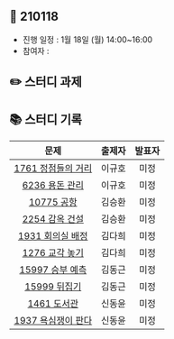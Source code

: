 ## 📅 210118
- 진행 일정 : 1월 18일 (월) 14:00~16:00
- 참여자 :  


## ✏️ 스터디 과제
 <p align="center">
<!--  <img src="https://user-images.githubusercontent.com/40848918/103657145-dfa47b80-4fac-11eb-9ce5-2a3cf2604a78.png" alt="210107"/> -->
</p> 



## 📚 스터디 기록

|           문제            |               출제자          |    발표자    |
| :-----------------------: | :-------------------------------: | :---------------: |
| [1761 정점들의 거리](https://www.acmicpc.net/problem/1761) | 이규호 | 미정 |
| [6236 용돈 관리](https://www.acmicpc.net/problem/6236) | 이규호 | 미정 |
| [10775 공항](https://www.acmicpc.net/problem/10775) | 김승환 | 미정 |
| [2254 감옥 건설](https://www.acmicpc.net/problem/2254) | 김승환 | 미정 |
| [1931 회의실 배정](https://www.acmicpc.net/problem/1931) | 김다희 | 미정 |
| [1276 교각 놓기](https://www.acmicpc.net/problem/1276) | 김다희 | 미정 |
| [15997 승부 예측](https://www.acmicpc.net/problem/15997) | 김동근 | 미정 |
| [15999 뒤집기](https://www.acmicpc.net/problem/15999) | 김동근 | 미정 |
| [1461 도서관](https://www.acmicpc.net/problem/1461) | 신동윤 | 미정 |
| [1937 욕심쟁이 판다](https://www.acmicpc.net/problem/1937) | 신동윤 | 미정 |

